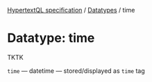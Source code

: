 [HypertextQL specification](../../) / [Datatypes](../) / time

# Datatype: time

TKTK

`time` — datetime — stored/displayed as `time` tag
